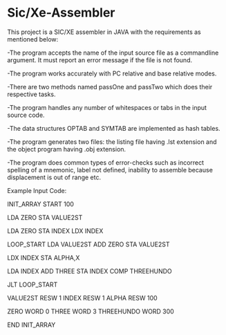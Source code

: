 # Sic/Xe-Assembler
This project is a SIC/XE assembler in JAVA
with the requirements as mentioned below:

-The program accepts the name of the input source file as a commandline
argument. It must report an error message if the file is not found.

-The program works accurately with PC relative and base relative modes.

-There are two methods named passOne and passTwo which does their
respective tasks.

-The program handles any number of whitespaces or tabs in
the input source code.

-The data structures OPTAB and SYMTAB are implemented as hash
tables.

-The program generates two files: the listing file having .lst extension
and the object program having .obj extension.

-The program does common types of error-checks such as incorrect
spelling of a mnemonic, label not defined, inability to assemble because
displacement is out of range etc.

Example Input Code:

INIT_ARRAY	START 100

LDA ZERO
STA VALUE2ST

LDA ZERO
STA INDEX
LDX INDEX

LOOP_START	LDA VALUE2ST
ADD ZERO
STA VALUE2ST

LDX INDEX
STA ALPHA,X

LDA INDEX
ADD THREE
STA INDEX
COMP THREEHUNDO

JLT LOOP_START

VALUE2ST	RESW 1
INDEX		RESW 1
ALPHA		RESW 100

ZERO		WORD 0
THREE		WORD 3
THREEHUNDO	WORD 300

END INIT_ARRAY
